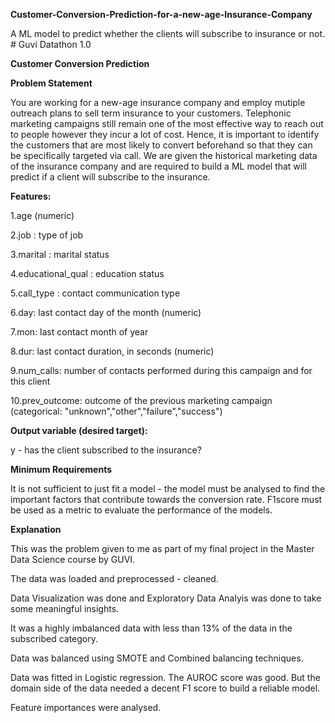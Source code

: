 **Customer-Conversion-Prediction-for-a-new-age-Insurance-Company**

A ML model to predict whether the clients will subscribe to insurance or not. # Guvi Datathon 1.0

**Customer Conversion Prediction**

**Problem Statement**

You are working for a new-age insurance company and employ mutiple outreach plans to sell term insurance to your customers. Telephonic marketing campaigns still remain one of the most effective way to reach out to people however they incur a lot of cost. Hence, it is important to identify the customers that are most likely to convert beforehand so that they can be specifically targeted via call. We are given the historical marketing data of the insurance company and are required to build a ML model that will predict if a client will subscribe to the insurance.

**Features:**

1.age (numeric)

2.job : type of job

3.marital : marital status

4.educational_qual : education status

5.call_type : contact communication type

6.day: last contact day of the month (numeric)

7.mon: last contact month of year

8.dur: last contact duration, in seconds (numeric)

9.num_calls: number of contacts performed during this campaign and for this client

10.prev_outcome: outcome of the previous marketing campaign (categorical: "unknown","other","failure","success")

**Output variable (desired target):**

y - has the client subscribed to the insurance?

**Minimum Requirements**

It is not sufficient to just fit a model - the model must be analysed to find the important factors that contribute towards the conversion rate. F1score must be used as a metric to evaluate the performance of the models.

**Explanation**

This was the problem given to me as part of my final project in the Master Data Science course by GUVI.

The data was loaded and preprocessed - cleaned.

Data Visualization was done and Exploratory Data Analyis was done to take some meaningful insights.

It was a highly imbalanced data with less than 13% of the data in the subscribed category.

Data was balanced using SMOTE and Combined balancing techniques.

Data was fitted in Logistic regression. The AUROC score was good. But the domain side of the data needed a decent F1 score to build a reliable model.

Feature importances were analysed.

